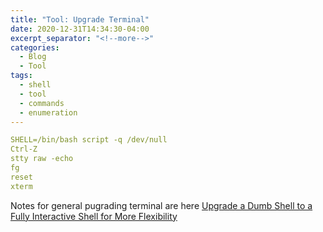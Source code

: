```yaml
---
title: "Tool: Upgrade Terminal"
date: 2020-12-31T14:34:30-04:00
excerpt_separator: "<!--more-->"
categories:
  - Blog
  - Tool
tags:
  - shell
  - tool
  - commands
  - enumeration
---
```


```yaml
SHELL=/bin/bash script -q /dev/null
Ctrl-Z
stty raw -echo
fg
reset
xterm
```

Notes for general pugrading terminal are here [Upgrade a Dumb Shell to a Fully Interactive Shell for More Flexibility][upgrade-term]

[upgrade-term]: https://null-byte.wonderhowto.com/how-to/upgrade-dumb-shell-fully-interactive-shell-for-more-flexibility-0197224/

